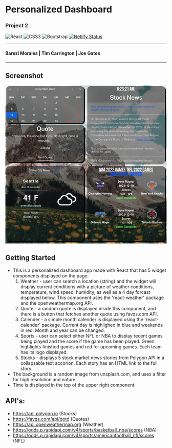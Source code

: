 # Personalized Dashboard
### Project 2
![React](https://img.shields.io/badge/react-%2320232a.svg?style=for-the-badge&logo=react&logoColor=%2361DAFB) ![CSS3](https://img.shields.io/badge/css3-%231572B6.svg?style=for-the-badge&logo=css3&logoColor=white) ![Bootstrap](https://img.shields.io/badge/bootstrap-%23563D7C.svg?style=for-the-badge&logo=bootstrap&logoColor=white) [![Netlify Status](https://api.netlify.com/api/v1/badges/2c5ea9e2-7bcb-4fbb-8664-1c957ba7e011/deploy-status)](https://app.netlify.com/sites/unique-gaufre-b9c11c/deploys)
***
#### Barezi Morales | Tim Carrington | Joe Gates
***
## Screenshot
![Personal Dashboard](https://github.com/jbg2023/personal_dashboard/blob/main/personal_dashboard/Dashboard_Screenshot.png)
## Getting Started
* This is a personalized dashboard app made with React that has 5 widget components displayed on the page:
    1. Weather - user can search a location (string) and the widget will display current conditions with a picture of weather conditions, temperature, wind speed, humidity, as well as a 4 day forcast displayed below. This component uses the 'react-weather' package and the openweathermap.org API.
    2. Quote - a random quote is displayed inside this component, and there is a button that fetches another quote using favqs.com API.
    3. Calender - a simple month calender is displayed using the 'react-calender' package. Current day is highlighed in blue and weekends in red. Month and year can be changed.
    4. Sports - user can select either NFL or NBA to display recent games being played and the score if the game has been played. Green highlights finished games and red for upcoming games. Each team has its logo displayed.
    5. Stocks - displays 5 stock market news stories from Polygon API in a collapsable text accorion. Each story has an HTML link to the full story.
* The background is a random image from unsplash.com, and uses a filter for high resolution and nature.
* Time is displayed in the top of the upper right component.
## API's:
* https://api.polygon.io (Stocks)
* https://favqs.com/api/qotd (Quotes)
* https://api.openweathermap.org (Weather)
* https://odds.p.rapidapi.com/v4/sports/basketball_nba/scores (NBA)
* https://odds.p.rapidapi.com/v4/sports/americanfootball_nfl/scores (NFL)